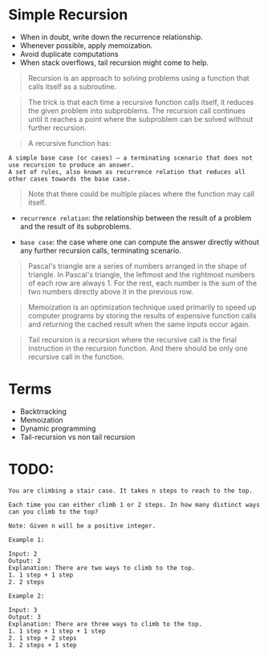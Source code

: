 # Simple Recursion
- When in doubt, write down the recurrence relationship.
- Whenever possible, apply memoization.
- Avoid duplicate computations
- When stack overflows, tail recursion might come to help.

> Recursion is an approach to solving problems using a function that calls itself as a subroutine.

> The trick is that each time a recursive function calls itself, it reduces the given problem into subproblems. The recursion call continues until it reaches a point where the subproblem can be solved without further recursion.

> A recursive function has:

    A simple base case (or cases) — a terminating scenario that does not use recursion to produce an answer.
    A set of rules, also known as recurrence relation that reduces all other cases towards the base case.

> Note that there could be multiple places where the function may call itself.

- `recurrence relation`: the relationship between the result of a problem and the result of its subproblems.

- `base case`: the case where one can compute the answer directly without any further recursion calls, terminating scenario.

> Pascal's triangle are a series of numbers arranged in the shape of triangle. In Pascal's triangle, the leftmost and the rightmost numbers of each row are always 1. For the rest, each number is the sum of the two numbers directly above it in the previous row.

> Memoization is an optimization technique used primarily to speed up computer programs by storing the results of expensive function calls and returning the cached result when the same inputs occur again.

> Tail recursion is a recursion where the recursive call is the final instruction in the recursion function. And there should be only one recursive call in the function.

# Terms
- Backtrracking
- Memoization
- Dynamic programming
- Tail-recursion vs non tail recursion


# TODO:
```
You are climbing a stair case. It takes n steps to reach to the top.

Each time you can either climb 1 or 2 steps. In how many distinct ways can you climb to the top?

Note: Given n will be a positive integer.

Example 1:

Input: 2
Output: 2
Explanation: There are two ways to climb to the top.
1. 1 step + 1 step
2. 2 steps

Example 2:

Input: 3
Output: 3
Explanation: There are three ways to climb to the top.
1. 1 step + 1 step + 1 step
2. 1 step + 2 steps
3. 2 steps + 1 step
```



